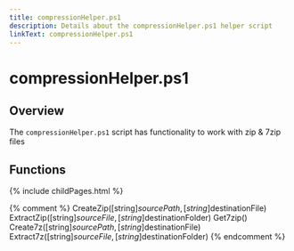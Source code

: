 ```yaml
---
title: compressionHelper.ps1
description: Details about the compressionHelper.ps1 helper script
linkText: compressionHelper.ps1
---
```


# compressionHelper.ps1

## Overview

The `compressionHelper.ps1` script has functionality to work with zip & 7zip files

## Functions

{% include childPages.html %}

{% comment %}
CreateZip([string]$sourcePath, [string]$destinationFile)
ExtractZip([string]$sourceFile, [string]$destinationFolder)
Get7zip()
Create7z([string]$sourcePath, [string]$destinationFile)
Extract7z([string]$sourceFile, [string]$destinationFolder)
{% endcomment %}
